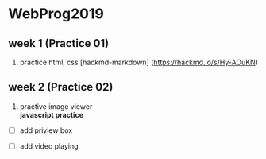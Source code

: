 # WebProg2019
## week 1 (Practice 01)
1. practice html, css
[hackmd-markdown] 
(https://hackmd.io/s/Hy-AOuKN)

## week 2 (Practice 02)
1. practive image viewer <br>
**javascript practice**
- [ ] add priview box
- [ ] add video playing

